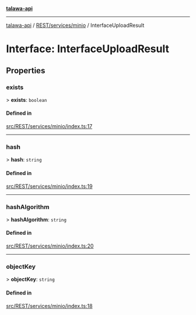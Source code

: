 [**talawa-api**](../../../../README.md)

***

[talawa-api](../../../../modules.md) / [REST/services/minio](../README.md) / InterfaceUploadResult

# Interface: InterfaceUploadResult

## Properties

### exists

\> **exists**: `boolean`

#### Defined in

[src/REST/services/minio/index.ts:17](https://github.com/PalisadoesFoundation/talawa-api/blob/039b0f127fb8caa46d57186ab4b3bb27fe150903/src/REST/services/minio/index.ts#L17)

***

### hash

\> **hash**: `string`

#### Defined in

[src/REST/services/minio/index.ts:19](https://github.com/PalisadoesFoundation/talawa-api/blob/039b0f127fb8caa46d57186ab4b3bb27fe150903/src/REST/services/minio/index.ts#L19)

***

### hashAlgorithm

\> **hashAlgorithm**: `string`

#### Defined in

[src/REST/services/minio/index.ts:20](https://github.com/PalisadoesFoundation/talawa-api/blob/039b0f127fb8caa46d57186ab4b3bb27fe150903/src/REST/services/minio/index.ts#L20)

***

### objectKey

\> **objectKey**: `string`

#### Defined in

[src/REST/services/minio/index.ts:18](https://github.com/PalisadoesFoundation/talawa-api/blob/039b0f127fb8caa46d57186ab4b3bb27fe150903/src/REST/services/minio/index.ts#L18)
